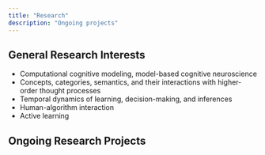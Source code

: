 ```yaml
---
title: "Research"
description: "Ongoing projects"
---
```


## General Research Interests
 * Computational cognitive modeling, model-based cognitive neuroscience
 * Concepts, categories, semantics, and their interactions with higher-order thought processes
 * Temporal dynamics of learning, decision-making, and inferences
 * Human-algorithm interaction
 * Active learning

## Ongoing Research Projects